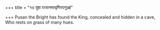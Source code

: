 +++
title = "१४ पूषा राजानमाघृणिरपगूळ्हं"

+++
Pusan the Bright has found the King, concealed and hidden in a cave,  
     Who rests on grass of many hues.